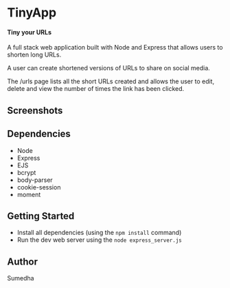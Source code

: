 # TinyApp  
####  Tiny your URLs

A full stack web application built with Node and Express that allows users to shorten long URLs.

A user can create shortened versions of URLs to share on social media. 

The /urls page lists all the short URLs created and allows the user to edit, delete and view the number of times the link has been clicked.


## Screenshots


## Dependencies
- Node
- Express
- EJS
- bcrypt
- body-parser
- cookie-session
- moment

## Getting Started
- Install all dependencies (using the `npm install` command)
- Run the dev web server using the `node express_server.js`


##  Author
Sumedha 
